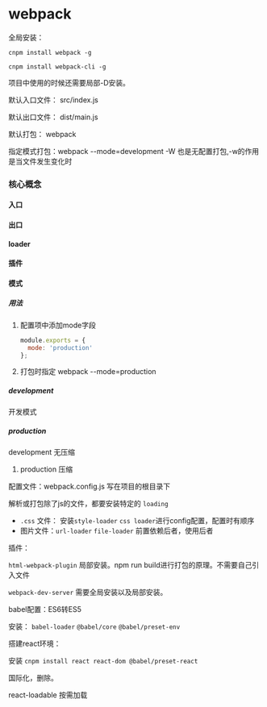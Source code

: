 # webpack

全局安装：

`cnpm install webpack -g`

`cnpm install webpack-cli -g`

项目中使用的时候还需要局部-D安装。

默认入口文件： src/index.js

默认出口文件： dist/main.js

默认打包： webpack  

指定模式打包：webpack --mode=development -W  也是无配置打包,-w的作用是当文件发生变化时

### 核心概念

#### 入口

#### 出口

#### loader

#### 插件

#### 模式

##### 用法

1. 配置项中添加mode字段

   ~~~js
   module.exports = {
     mode: 'production'
   };
   ~~~

2. 打包时指定 webpack --mode=production

##### development

开发模式

##### production

development  无压缩

1. production  压缩

配置文件：webpack.config.js  写在项目的根目录下

解析或打包除了js的文件，都要安装特定的 `loading`

* `.css` 文件： 安装`style-loader`  `css loader`进行config配置，配置时有顺序
* 图片文件：`url-loader`  `file-loader`  前置依赖后者，使用后者

插件：

`html-webpack-plugin`  局部安装。npm run build进行打包的原理。不需要自己引入文件

`webpack-dev-server`   需要全局安装以及局部安装。

babel配置：ES6转ES5

安装： `babel-loader`  `@babel/core`    `@babel/preset-env`



搭建react环境：

安装  `cnpm install react react-dom @babel/preset-react`



国际化，删除。

react-loadable  按需加载





















































































